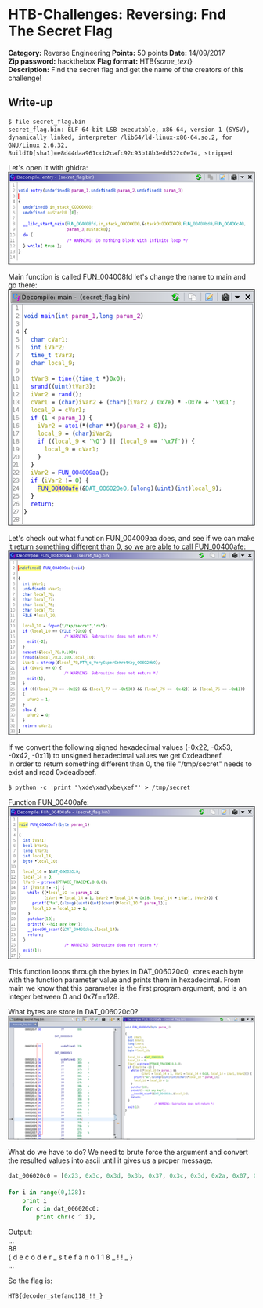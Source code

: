 # HTB-Challenges: Reversing: Fnd The Secret Flag
**Category:** Reverse Engineering **Points:** 50 points **Date:** 14/09/2017
</br>
**Zip password:** hackthebox
**Flag format:** HTB{*some_text*}
</br>
**Description:**
 Find the secret flag and get the name of the creators of this challenge!

## Write-up
```
$ file secret_flag.bin
secret_flag.bin: ELF 64-bit LSB executable, x86-64, version 1 (SYSV), dynamically linked, interpreter /lib64/ld-linux-x86-64.so.2, for GNU/Linux 2.6.32, BuildID[sha1]=e8d44daa961ccb2cafc92c93b18b3edd522c0e74, stripped
```

Let's open it with ghidra:</br>
![entry_point_decompiled](entry_decompiled.png)

Main function is called FUN_004008fd let's change the name to main and go there:
![main_decompiled](main_decompiled.png)

Let's check out what function FUN_004009aa does, and see if we can make it return something different than 0, so we are able to call FUN_00400afe:
![FUN_004009aa_decompiled](FUN_004009aa_decompiled.png)


If we convert the following signed hexadecimal values (-0x22, -0x53, -0x42, -0x11) to unsigned hexadecimal values we get 0xdeadbeef.</br>
In order to return something different than 0, the file "/tmp/secret" needs to exist and read 0xdeadbeef.
```
$ python -c 'print "\xde\xad\xbe\xef"' > /tmp/secret
```

Function FUN_00400afe:
![FUN_00400afe_decompiled](FUN_00400afe_decompiled.png)

This function loops through the bytes in DAT_006020c0, xores each byte with the function parameter value and prints them in hexadecimal. From main we know that this parameter is the first program argument, and is an integer between 0 and 0x7f==128.

What bytes are store in DAT_006020c0?
![DAT_006020c0](DAT_006020c0.png)

What do we have to do?
We need to brute force the argument and convert the resulted values into ascii until it gives us a proper message.

```python
dat_006020c0 = [0x23, 0x3c, 0x3d, 0x3b, 0x37, 0x3c, 0x3d, 0x2a, 0x07, 0x2b, 0x2c, 0x3d, 0x3e, 0x39, 0x36, 0x37, 0x69, 0x69, 0x60, 0x07, 0x79, 0x79, 0x07, 0x25]

for i in range(0,128):
    print i
    for c in dat_006020c0:
        print chr(c ^ i),
```
Output:</br>
...</br>
88</br>
{ d e c o d e r _ s t e f a n o 1 1 8 _ ! ! _ }</br>
...</br>

So the flag is:
```
HTB{decoder_stefano118_!!_}
```
